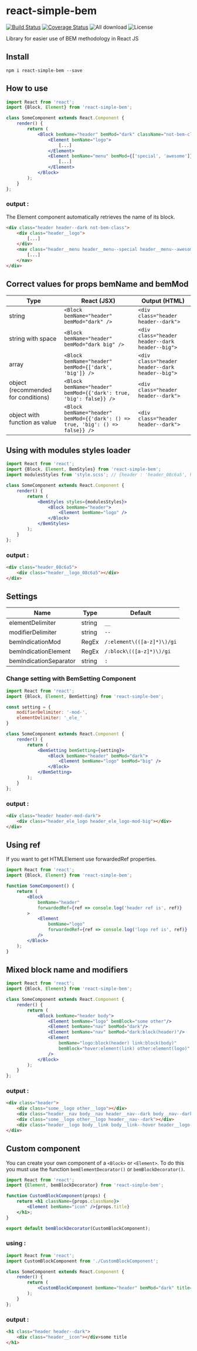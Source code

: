 # react-simple-bem

[![Build Status](https://travis-ci.com/Bajdzis/react-simple-bem.svg?branch=master)](https://travis-ci.com/Bajdzis/react-simple-bem)
[![Coverage Status](https://coveralls.io/repos/github/Bajdzis/react-simple-bem/badge.svg?branch=master)](https://coveralls.io/github/Bajdzis/react-simple-bem?branch=master)
![All download](https://img.shields.io/npm/dt/react-simple-bem.svg?style=flat)
![License](https://img.shields.io/npm/l/react-simple-bem.svg?style=flat)

Library for easier use of BEM methodology in React JS

## Install

```
npm i react-simple-bem --save
```

## How to use 

```jsx
import React from 'react';
import {Block, Element} from 'react-simple-bem';

class SomeComponent extends React.Component {
    render() {
        return (
            <Block bemName="header" bemMod="dark" className="not-bem-class">
                <Element bemName="logo">
                    [...]
                </Element>
                <Element bemName="menu" bemMod={['special', 'awesome']} tagName="nav">
                    [...]
                </Element>
            </Block>
        );
    }
};
```
### output :

The Element component automatically retrieves the name of its block.

```html
<div class="header header--dark not-bem-class">
    <div class="header__logo">
        [...]
    </div>
    <nav class="header__menu header__menu--special header__menu--awesome">
        [...]
    </nav>
</div>
```

## Correct values for props bemName and bemMod

Type | React (JSX) | Output (HTML)
--- | --- | ---
string | `<Block bemName="header" bemMod="dark" />` | `<div class="header header--dark">`
string with space | `<Block bemName="header" bemMod="dark big" />` | `<div class="header header--dark header--big">`
array | `<Block bemName="header" bemMod={['dark', 'big']} />` | `<div class="header header--dark header--big">`
object (recommended for conditions) | `<Block bemName="header" bemMod={{'dark': true, 'big': false}} />` | `<div class="header header--dark">`
object with function as value | `<Block bemName="header" bemMod={{'dark': () => true, 'big': () => false}} />` | `<div class="header header--dark">`


## Using with modules styles loader

```jsx
import React from 'react';
import {Block, Element, BemStyles} from 'react-simple-bem';
import modulesStyles from 'style.scss'; // {header : 'header_08c6a5', header__logo : 'header__logo_08c6a5'}

class SomeComponent extends React.Component {
    render() {
        return (
            <BemStyles styles={modulesStyles}>
                <Block bemName="header">
                    <Element bemName="logo" />
                </Block>
            </BemStyles>
        );
    }
};
```
### output :

```html
<div class="header_08c6a5">
    <div class="header__logo_08c6a5"></div>
</div>
```

## Settings

Name | Type | Default
--- | --- | ---
elementDelimiter | string | `__`
modifierDelimiter | string | `--`
bemIndicationMod | RegEx |  `/:element\(([a-z]*)\)/gi`
bemIndicationElement | RegEx | `/:block\(([a-z]*)\)/gi`
bemIndicationSeparator | string |  `:`

### Change setting with BemSetting Component

```jsx
import React from 'react';
import {Block, Element, BemSetting} from 'react-simple-bem';

const setting = {
    modifierDelimiter: '-mod-',
    elementDelimiter: '_ele_'
}

class SomeComponent extends React.Component {
    render() {
        return (
            <BemSetting bemSetting={setting}>
                <Block bemName="header" bemMod="dark">
                    <Element bemName="logo" bemMod="big" />
                </Block>
            </BemSetting>
        );
    }
};
```
### output :

```html
<div class="header header-mod-dark">
    <div class="header_ele_logo header_ele_logo-mod-big"></div>
</div>
```

## Using ref

If you want to get HTMLElement use forwardedRef properties.

```jsx
import React from 'react';
import {Block, Element} from 'react-simple-bem';

function SomeComponent() {
    return (
        <Block 
            bemName="header" 
            forwardedRef={ref => console.log('header ref is', ref)} 
        >
            <Element 
                bemName="logo" 
                forwardedRef={ref => console.log('logo ref is', ref)} 
            />
        </Block>
    );
}

```

## Mixed block name and modifiers

```jsx
import React from 'react';
import {Block, Element} from 'react-simple-bem';

class SomeComponent extends React.Component {
    render() {
        return (
            <Block bemName="header body">
                <Element bemName="logo" bemBlock="some other"/>
                <Element bemName="nav" bemMod="dark"/>
                <Element bemName="nav" bemMod="dark:block(header)"/>
                <Element 
                    bemName="logo:block(header) link:block(body)" 
                    bemBlock="hover:element(link) other:element(logo)"
                />
            </Block>
        );
    }
};
```

### output :

```html
<div class="header">
    <div class="some__logo other__logo"></div>
    <div class="header__nav body__nav header__nav--dark body__nav--dark"></div>
    <div class="some__logo other__logo header__nav--dark"></div>
    <div class="header__logo body__link body__link--hover header__logo--other"></div>
</div>
```

## Custom component

You can create your own component of a `<Block>` or `<Element>`. 
To do this you must use the function `bemElementDecorator()` or `bemBlockDecorator()`.

```jsx
import React from 'react';
import {Element, bemBlockDecorator} from 'react-simple-bem';

function CustomBlockComponent(props) {
    return <h1 className={props.className}>
        <Element bemName="icon" />{props.title}
    </h1>;
}

export default bemBlockDecorator(CustomBlockComponent);
```

### using : 

```jsx
import React from 'react';
import CustomBlockComponent from './CustomBlockComponent';

class SomeComponent extends React.Component {
    render() {
        return (
            <CustomBlockComponent bemName="header" bemMod="dark" title="some title"/>
        );
    }
};
```

### output :
```html
<h1 class="header header--dark">
    <div class="header__icon"></div>some title
</h1>
```
